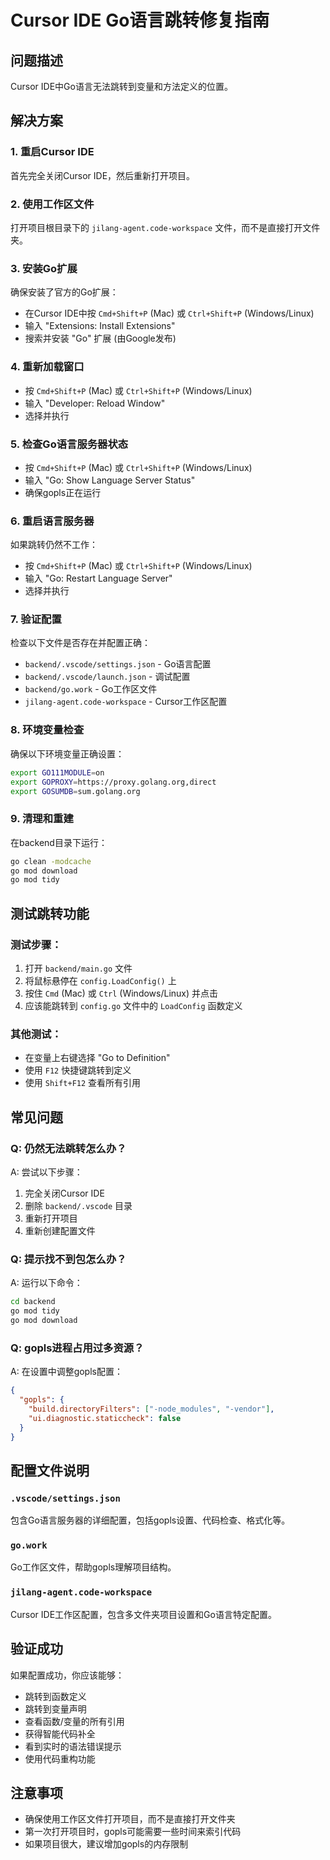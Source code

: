 # Cursor IDE Go语言跳转修复指南

## 问题描述
Cursor IDE中Go语言无法跳转到变量和方法定义的位置。

## 解决方案

### 1. 重启Cursor IDE
首先完全关闭Cursor IDE，然后重新打开项目。

### 2. 使用工作区文件
打开项目根目录下的 `jilang-agent.code-workspace` 文件，而不是直接打开文件夹。

### 3. 安装Go扩展
确保安装了官方的Go扩展：
- 在Cursor IDE中按 `Cmd+Shift+P` (Mac) 或 `Ctrl+Shift+P` (Windows/Linux)
- 输入 "Extensions: Install Extensions"
- 搜索并安装 "Go" 扩展 (由Google发布)

### 4. 重新加载窗口
- 按 `Cmd+Shift+P` (Mac) 或 `Ctrl+Shift+P` (Windows/Linux)
- 输入 "Developer: Reload Window"
- 选择并执行

### 5. 检查Go语言服务器状态
- 按 `Cmd+Shift+P` (Mac) 或 `Ctrl+Shift+P` (Windows/Linux)
- 输入 "Go: Show Language Server Status"
- 确保gopls正在运行

### 6. 重启语言服务器
如果跳转仍然不工作：
- 按 `Cmd+Shift+P` (Mac) 或 `Ctrl+Shift+P` (Windows/Linux)
- 输入 "Go: Restart Language Server"
- 选择并执行

### 7. 验证配置
检查以下文件是否存在并配置正确：
- `backend/.vscode/settings.json` - Go语言配置
- `backend/.vscode/launch.json` - 调试配置
- `backend/go.work` - Go工作区文件
- `jilang-agent.code-workspace` - Cursor工作区配置

### 8. 环境变量检查
确保以下环境变量正确设置：
```bash
export GO111MODULE=on
export GOPROXY=https://proxy.golang.org,direct
export GOSUMDB=sum.golang.org
```

### 9. 清理和重建
在backend目录下运行：
```bash
go clean -modcache
go mod download
go mod tidy
```

## 测试跳转功能

### 测试步骤：
1. 打开 `backend/main.go` 文件
2. 将鼠标悬停在 `config.LoadConfig()` 上
3. 按住 `Cmd` (Mac) 或 `Ctrl` (Windows/Linux) 并点击
4. 应该能跳转到 `config.go` 文件中的 `LoadConfig` 函数定义

### 其他测试：
- 在变量上右键选择 "Go to Definition"
- 使用 `F12` 快捷键跳转到定义
- 使用 `Shift+F12` 查看所有引用

## 常见问题

### Q: 仍然无法跳转怎么办？
A: 尝试以下步骤：
1. 完全关闭Cursor IDE
2. 删除 `backend/.vscode` 目录
3. 重新打开项目
4. 重新创建配置文件

### Q: 提示找不到包怎么办？
A: 运行以下命令：
```bash
cd backend
go mod tidy
go mod download
```

### Q: gopls进程占用过多资源？
A: 在设置中调整gopls配置：
```json
{
  "gopls": {
    "build.directoryFilters": ["-node_modules", "-vendor"],
    "ui.diagnostic.staticcheck": false
  }
}
```

## 配置文件说明

### `.vscode/settings.json`
包含Go语言服务器的详细配置，包括gopls设置、代码检查、格式化等。

### `go.work`
Go工作区文件，帮助gopls理解项目结构。

### `jilang-agent.code-workspace`
Cursor IDE工作区配置，包含多文件夹项目设置和Go语言特定配置。

## 验证成功
如果配置成功，你应该能够：
- 跳转到函数定义
- 跳转到变量声明
- 查看函数/变量的所有引用
- 获得智能代码补全
- 看到实时的语法错误提示
- 使用代码重构功能

## 注意事项
- 确保使用工作区文件打开项目，而不是直接打开文件夹
- 第一次打开项目时，gopls可能需要一些时间来索引代码
- 如果项目很大，建议增加gopls的内存限制 